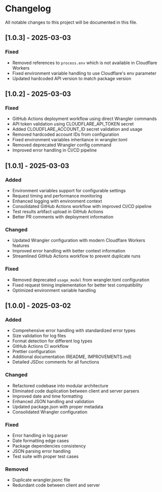 # Changelog

All notable changes to this project will be documented in this file.

## [1.0.3] - 2025-03-03

### Fixed
- Removed references to `process.env` which is not available in Cloudflare Workers
- Fixed environment variable handling to use Cloudflare's env parameter
- Updated hardcoded API version to match package version

## [1.0.2] - 2025-03-03

### Fixed
- GitHub Actions deployment workflow using direct Wrangler commands
- API token validation using CLOUDFLARE_API_TOKEN secret
- Added CLOUDFLARE_ACCOUNT_ID secret validation and usage
- Removed hardcoded account IDs from configuration
- Fixed environment variables inheritance in wrangler.toml
- Removed deprecated Wrangler config command
- Improved error handling in CI/CD pipeline

## [1.0.1] - 2025-03-03

### Added
- Environment variables support for configurable settings
- Request timing and performance monitoring
- Enhanced logging with environment context
- Consolidated GitHub Actions workflow with improved CI/CD pipeline
- Test results artifact upload in GitHub Actions
- Better PR comments with deployment information

### Changed
- Updated Wrangler configuration with modern Cloudflare Workers features
- Improved error handling with better context information
- Streamlined GitHub Actions workflow to prevent duplicate runs

### Fixed
- Removed deprecated `usage_model` from wrangler.toml configuration
- Fixed request timing implementation for better test compatibility
- Optimized environment variable handling

## [1.0.0] - 2025-03-02

### Added
- Comprehensive error handling with standardized error types
- Size validation for log files
- Format detection for different log types
- GitHub Actions CI workflow
- Prettier configuration
- Additional documentation (README, IMPROVEMENTS.md)
- Detailed JSDoc comments for all functions

### Changed
- Refactored codebase into modular architecture
- Eliminated code duplication between client and server parsers
- Improved date and time formatting
- Enhanced JSON handling and validation
- Updated package.json with proper metadata
- Consolidated Wrangler configuration

### Fixed
- Error handling in log parser
- Date formatting edge cases
- Package dependencies consistency
- JSON parsing error handling
- Test suite with proper test cases

### Removed
- Duplicate wrangler.jsonc file
- Redundant code between client and server